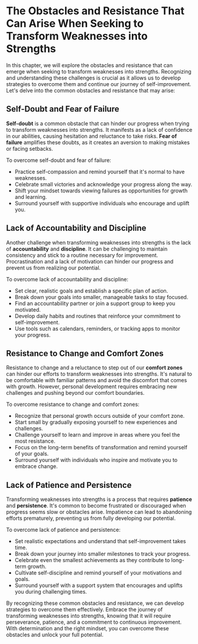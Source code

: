 The Obstacles and Resistance That Can Arise When Seeking to Transform Weaknesses into Strengths
==========================================================================================================

In this chapter, we will explore the obstacles and resistance that can emerge when seeking to transform weaknesses into strengths. Recognizing and understanding these challenges is crucial as it allows us to develop strategies to overcome them and continue our journey of self-improvement. Let's delve into the common obstacles and resistance that may arise:

Self-Doubt and Fear of Failure
------------------------------

**Self-doubt** is a common obstacle that can hinder our progress when trying to transform weaknesses into strengths. It manifests as a lack of confidence in our abilities, causing hesitation and reluctance to take risks. **Fear of failure** amplifies these doubts, as it creates an aversion to making mistakes or facing setbacks.

To overcome self-doubt and fear of failure:

* Practice self-compassion and remind yourself that it's normal to have weaknesses.
* Celebrate small victories and acknowledge your progress along the way.
* Shift your mindset towards viewing failures as opportunities for growth and learning.
* Surround yourself with supportive individuals who encourage and uplift you.

Lack of Accountability and Discipline
-------------------------------------

Another challenge when transforming weaknesses into strengths is the lack of **accountability** and **discipline**. It can be challenging to maintain consistency and stick to a routine necessary for improvement. Procrastination and a lack of motivation can hinder our progress and prevent us from realizing our potential.

To overcome lack of accountability and discipline:

* Set clear, realistic goals and establish a specific plan of action.
* Break down your goals into smaller, manageable tasks to stay focused.
* Find an accountability partner or join a support group to keep you motivated.
* Develop daily habits and routines that reinforce your commitment to self-improvement.
* Use tools such as calendars, reminders, or tracking apps to monitor your progress.

Resistance to Change and Comfort Zones
--------------------------------------

Resistance to change and a reluctance to step out of our **comfort zones** can hinder our efforts to transform weaknesses into strengths. It's natural to be comfortable with familiar patterns and avoid the discomfort that comes with growth. However, personal development requires embracing new challenges and pushing beyond our comfort boundaries.

To overcome resistance to change and comfort zones:

* Recognize that personal growth occurs outside of your comfort zone.
* Start small by gradually exposing yourself to new experiences and challenges.
* Challenge yourself to learn and improve in areas where you feel the most resistance.
* Focus on the long-term benefits of transformation and remind yourself of your goals.
* Surround yourself with individuals who inspire and motivate you to embrace change.

Lack of Patience and Persistence
--------------------------------

Transforming weaknesses into strengths is a process that requires **patience** and **persistence**. It's common to become frustrated or discouraged when progress seems slow or obstacles arise. Impatience can lead to abandoning efforts prematurely, preventing us from fully developing our potential.

To overcome lack of patience and persistence:

* Set realistic expectations and understand that self-improvement takes time.
* Break down your journey into smaller milestones to track your progress.
* Celebrate even the smallest achievements as they contribute to long-term growth.
* Cultivate self-discipline and remind yourself of your motivations and goals.
* Surround yourself with a support system that encourages and uplifts you during challenging times.

By recognizing these common obstacles and resistance, we can develop strategies to overcome them effectively. Embrace the journey of transforming weaknesses into strengths, knowing that it will require perseverance, patience, and a commitment to continuous improvement. With determination and the right mindset, you can overcome these obstacles and unlock your full potential.
